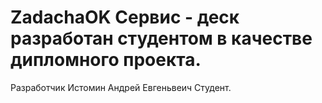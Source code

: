# ZadachaOK Сервис - деск разработан студентом в качестве дипломного проекта.
Разработчик Истомин Андрей Евгеньвеич Студент.
